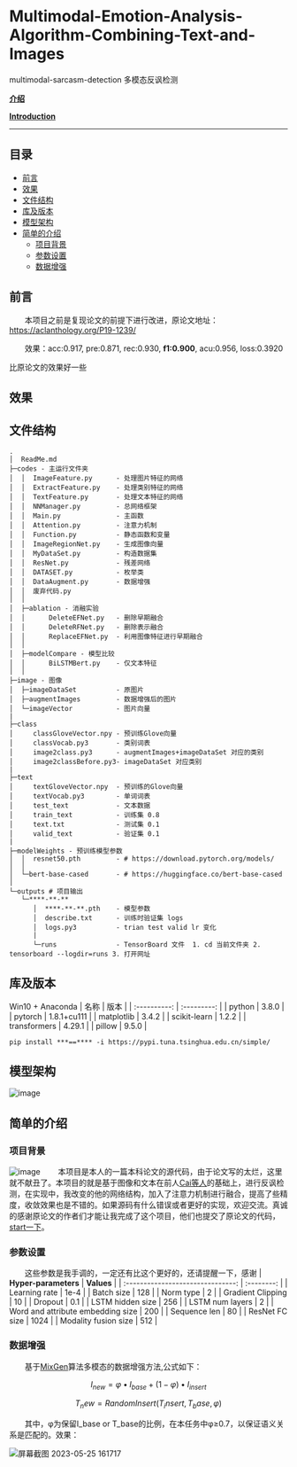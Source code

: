 # Multimodal-Emotion-Analysis-Algorithm-Combining-Text-and-Images
multimodal-sarcasm-detection 多模态反讽检测

**[介绍](./README.md)**

**[Introduction ](./README_EN.md)**

****
## 目录
* [前言](#前言)
* [效果](#效果)
* [文件结构](#文件结构)
* [库及版本](#库及版本)
* [模型架构](#模型架构)
* [简单的介绍](#简单的介绍)
   * [项目背景](#项目背景)
   * [参数设置](#参数设置)
   * [数据增强](#数据增强)

## 前言
　　本项目之前是复现论文的前提下进行改进，原论文地址： https://aclanthology.org/P19-1239/

　　效果：acc:0.917, pre:0.871, rec:0.930, **f1:0.900**, acu:0.956, loss:0.3920

比原论文的效果好一些

## 效果


## 文件结构
```
.
│  ReadMe.md 
├─codes - 主运行文件夹
│  │  ImageFeature.py      - 处理图片特征的网络
│  │  ExtractFeature.py    - 处理类别特征的网络
│  │  TextFeature.py       - 处理文本特征的网络
│  │  NNManager.py         - 总网络框架
│  │  Main.py              - 主函数
│  │  Attention.py         - 注意力机制
│  │  Function.py          - 静态函数和变量
│  │  ImageRegionNet.py    - 生成图像向量
│  │  MyDataSet.py         - 构造数据集
│  │  ResNet.py            - 残差网络
│  │  DATASET.py           - 枚举类
│  │  DataAugment.py       - 数据增强
│  │  废弃代码.py
│  │  
│  ├─ablation - 消融实验
│  │      DeleteEFNet.py   - 删除早期融合
│  │      DeleteRFNet.py   - 删除表示融合
│  │      ReplaceEFNet.py  - 利用图像特征进行早期融合
│  │      
│  ├─modelCompare - 模型比较
│  │      BiLSTMBert.py    - 仅文本特征
│  │ 
├─image - 图像
│  ├─imageDataSet          - 原图片
│  ├─augmentImages         - 数据增强后的图片
│  └─imageVector           - 图片向量
|
├─class
│     classGloveVector.npy - 预训练Glove向量 
│     classVocab.py3       - 类别词表
│     image2class.py3      - augmentImages+imageDataSet 对应的类别
│     image2classBefore.py3- imageDataSet 对应类别
|
├─text
│     textGloveVector.npy  - 预训练的Glove向量
│     textVocab.py3        - 单词词表
│     test_text            - 文本数据
│     train_text           - 训练集 0.8
│     text.txt             - 测试集 0.1
│     valid_text           - 验证集 0.1
|
├─modelWeights - 预训练模型参数
│  │  resnet50.pth         - # https://download.pytorch.org/models/
│  │  
│  └─bert-base-cased       - # https://huggingface.co/bert-base-cased
│          
└─outputs # 项目输出
   └─****-**-**
      │  ****-**-**.pth    - 模型参数
      │  describe.txt      - 训练时验证集 logs
      │  logs.py3          - trian test valid lr 变化
      |    
      └─runs               - TensorBoard 文件  1. cd 当前文件夹 2. tensorboard --logdir=runs 3. 打开网址
```
## 库及版本
Win10 + Anaconda
|     名称     |    版本     |
| :----------: | :---------: |
|    python    |    3.8.0    |
|   pytorch    | 1.8.1+cu111 |
|  matplotlib  |    3.4.2    |
| scikit-learn |    1.2.2    |
| transformers |   4.29.1    |
|    pillow    |    9.5.0    |

```
pip install ***==**** -i https://pypi.tuna.tsinghua.edu.cn/simple/
```

## 模型架构
![image](https://github.com/2573943723/Multimodal-Emotion-Analysis-Algorithm-Combining-Text-and-Images/assets/67378023/ff1d204a-0b36-4124-9077-f78c3348ed90)

## 简单的介绍
### 项目背景
![image](https://github.com/2573943723/Multimodal-Emotion-Analysis-Algorithm-Combining-Text-and-Images/assets/67378023/be1855c5-1191-4f2d-b742-00b8b9f476ce)
　　本项目是本人的一篇本科论文的源代码，由于论文写的太烂，这里就不献丑了。本项目的就是基于图像和文本在前人[Cai等人](https://aclanthology.org/P19-1239/)的基础上，进行反讽检测，在实现中，我改变的他的网络结构，加入了注意力机制进行融合，提高了些精度，收敛效果也是不错的。如果源码有什么错误或者更好的实现，欢迎交流。真诚的感谢原论文的作者们才能让我完成了这个项目，他们也提交了原论文的代码，[start一下](https://github.com/headacheboy/data-of-multimodal-sarcasm-detection)。

### 参数设置
　　这些参数是我手调的，一定还有比这个更好的，还请提醒一下，感谢
|       **Hyper-parameters**        | **Values** |
| :-------------------------------: | :--------: |
|           Learning rate           |    1e-4    |
|            Batch size             |    128     |
|             Norm type             |     2      |
|         Gradient Clipping         |     10     |
|              Dropout              |    0.1     |
|         LSTM hidden size          |    256     |
|          LSTM num layers          |     2      |
| Word and attribute embedding size |    200     |
|           Sequence len            |     80     |
|          ResNet FC size           |    1024    |
|       Modality fusion size        |    512     |

### 数据增强
　　基于[MixGen](https://arxiv.org/abs/2206.08358)算法多模态的数据增强方法,公式如下：

$$ I_{new}=\varphi\bullet I_{base}+\left(1-\varphi\right)\bullet I_{insert} $$

$$ T_new=RandomInsert(T_insert,T_base,\varphi) $$

　　其中，φ为保留I_base  or T_base的比例，在本任务中φ≥0.7，以保证语义关系是匹配的。效果：

![屏幕截图 2023-05-25 161717](https://github.com/2573943723/Multimodal-Emotion-Analysis-Algorithm-Combining-Text-and-Images/assets/67378023/d29124c1-0fa0-47ae-8cee-d644e1fcc56c)



